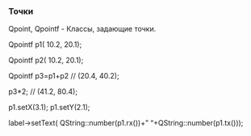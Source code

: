 ### **Точки**

Qpoint, Qpointf - Классы, задающие точки.

Qpointf p1( 10.2, 20.1);

Qpointf p2( 10.2, 20.1);

Qpointf p3=p1+p2 // (20.4, 40.2);

p3*2; // (41.2, 80.4);

p1.setX(3.1); p1.setY(2.1);

label->setText( QString::number(p1.rx())+” “+QString::number(p1.tx()));